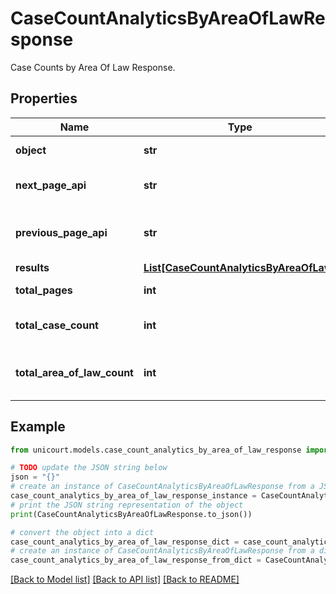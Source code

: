 # CaseCountAnalyticsByAreaOfLawResponse

Case Counts by Area Of Law Response.

## Properties

Name | Type | Description | Notes
------------ | ------------- | ------------- | -------------
**object** | **str** |  | [default to 'CaseCountAnalyticsByAreaOfLawResponse']
**next_page_api** | **str** | Next page of results if applicable. | 
**previous_page_api** | **str** | Link to previous page of results. | 
**results** | [**List[CaseCountAnalyticsByAreaOfLaw]**](CaseCountAnalyticsByAreaOfLaw.md) |  | 
**total_pages** | **int** | Total no. of pages. | 
**total_case_count** | **int** | Total no. of Cases for this criteria. | 
**total_area_of_law_count** | **int** | Total no. of Area Of Law for this criteria. | 

## Example

```python
from unicourt.models.case_count_analytics_by_area_of_law_response import CaseCountAnalyticsByAreaOfLawResponse

# TODO update the JSON string below
json = "{}"
# create an instance of CaseCountAnalyticsByAreaOfLawResponse from a JSON string
case_count_analytics_by_area_of_law_response_instance = CaseCountAnalyticsByAreaOfLawResponse.from_json(json)
# print the JSON string representation of the object
print(CaseCountAnalyticsByAreaOfLawResponse.to_json())

# convert the object into a dict
case_count_analytics_by_area_of_law_response_dict = case_count_analytics_by_area_of_law_response_instance.to_dict()
# create an instance of CaseCountAnalyticsByAreaOfLawResponse from a dict
case_count_analytics_by_area_of_law_response_from_dict = CaseCountAnalyticsByAreaOfLawResponse.from_dict(case_count_analytics_by_area_of_law_response_dict)
```
[[Back to Model list]](../README.md#documentation-for-models) [[Back to API list]](../README.md#documentation-for-api-endpoints) [[Back to README]](../README.md)


